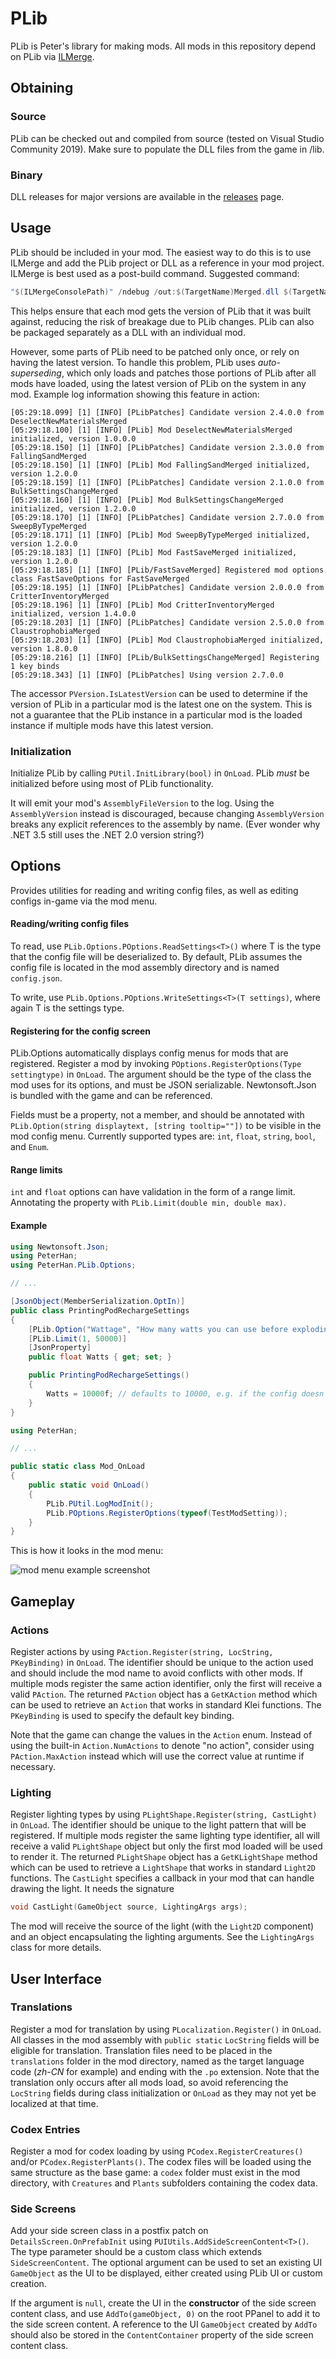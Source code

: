 # PLib

PLib is Peter's library for making mods. All mods in this repository depend on PLib via [ILMerge](https://github.com/dotnet/ILMerge).

## Obtaining

### Source

PLib can be checked out and compiled from source (tested on Visual Studio Community 2019). Make sure to populate the DLL files from the game in /lib.

### Binary

DLL releases for major versions are available in the [releases](https://github.com/peterhaneve/ONIMods/releases) page.

## Usage

PLib should be included in your mod.
The easiest way to do this is to use ILMerge and add the PLib project or DLL as a reference in your mod project.
ILMerge is best used as a post-build command.
Suggested command:
```powershell
"$(ILMergeConsolePath)" /ndebug /out:$(TargetName)Merged.dll $(TargetName).dll PLib.dll /targetplatform:v2,C:/Windows/Microsoft.NET/Framework64/v2.0.50727
```

This helps ensure that each mod gets the version of PLib that it was built against, reducing the risk of breakage due to PLib changes.
PLib can also be packaged separately as a DLL with an individual mod.

However, some parts of PLib need to be patched only once, or rely on having the latest version.
To handle this problem, PLib uses *auto-superseding*, which only loads and patches those portions of PLib after all mods have loaded, using the latest version of PLib on the system in any mod.
Example log information showing this feature in action:
```
[05:29:18.099] [1] [INFO] [PLibPatches] Candidate version 2.4.0.0 from DeselectNewMaterialsMerged
[05:29:18.100] [1] [INFO] [PLib] Mod DeselectNewMaterialsMerged initialized, version 1.0.0.0
[05:29:18.150] [1] [INFO] [PLibPatches] Candidate version 2.3.0.0 from FallingSandMerged
[05:29:18.150] [1] [INFO] [PLib] Mod FallingSandMerged initialized, version 1.2.0.0
[05:29:18.159] [1] [INFO] [PLibPatches] Candidate version 2.1.0.0 from BulkSettingsChangeMerged
[05:29:18.160] [1] [INFO] [PLib] Mod BulkSettingsChangeMerged initialized, version 1.2.0.0
[05:29:18.170] [1] [INFO] [PLibPatches] Candidate version 2.7.0.0 from SweepByTypeMerged
[05:29:18.171] [1] [INFO] [PLib] Mod SweepByTypeMerged initialized, version 1.2.0.0
[05:29:18.183] [1] [INFO] [PLib] Mod FastSaveMerged initialized, version 1.2.0.0
[05:29:18.185] [1] [INFO] [PLib/FastSaveMerged] Registered mod options class FastSaveOptions for FastSaveMerged
[05:29:18.195] [1] [INFO] [PLibPatches] Candidate version 2.0.0.0 from CritterInventoryMerged
[05:29:18.196] [1] [INFO] [PLib] Mod CritterInventoryMerged initialized, version 1.4.0.0
[05:29:18.203] [1] [INFO] [PLibPatches] Candidate version 2.5.0.0 from ClaustrophobiaMerged
[05:29:18.203] [1] [INFO] [PLib] Mod ClaustrophobiaMerged initialized, version 1.8.0.0
[05:29:18.216] [1] [INFO] [PLib/BulkSettingsChangeMerged] Registering 1 key binds
[05:29:18.343] [1] [INFO] [PLibPatches] Using version 2.7.0.0
```

The accessor `PVersion.IsLatestVersion` can be used to determine if the version of PLib in a particular mod is the latest one on the system.
This is not a guarantee that the PLib instance in a particular mod is the loaded instance if multiple mods have this latest version.

### Initialization

Initialize PLib by calling `PUtil.InitLibrary(bool)` in `OnLoad`. PLib *must* be initialized before using most of PLib functionality.

It will emit your mod's `AssemblyFileVersion` to the log. Using the `AssemblyVersion` instead is discouraged, because changing `AssemblyVersion` breaks any explicit references to the assembly by name. (Ever wonder why .NET 3.5 still uses the .NET 2.0 version string?)

## Options

Provides utilities for reading and writing config files, as well as editing configs in-game via the mod menu.

#### Reading/writing config files

To read, use `PLib.Options.POptions.ReadSettings<T>()` where T is the type that the config file will be deserialized to. By default, PLib assumes the config file is located in the mod assembly directory and is named `config.json`.

To write, use `PLib.Options.POptions.WriteSettings<T>(T settings)`, where again T is the settings type.

#### Registering for the config screen

PLib.Options automatically displays config menus for mods that are registered. Register a mod by invoking `POptions.RegisterOptions(Type settingtype)` in `OnLoad`. The argument should be the type of the class the mod uses for its options, and must be JSON serializable. Newtonsoft.Json is bundled with the game and can be referenced.

Fields must be a property, not a member, and should be annotated with `PLib.Option(string displaytext, [string tooltip=""])` to be visible in the mod config menu. Currently supported types are: `int`, `float`, `string`, `bool`, and `Enum`.

#### Range limits

`int` and `float` options can have validation in the form of a range limit. Annotating the property with `PLib.Limit(double min, double max)`.

#### Example

```cs
using Newtonsoft.Json;
using PeterHan;
using PeterHan.PLib.Options;

// ...

[JsonObject(MemberSerialization.OptIn)]
public class PrintingPodRechargeSettings
{
    [PLib.Option("Wattage", "How many watts you can use before exploding.")]
    [PLib.Limit(1, 50000)]
    [JsonProperty]
    public float Watts { get; set; }

    public PrintingPodRechargeSettings()
    {
        Watts = 10000f; // defaults to 10000, e.g. if the config doesn't exist
    }
}
```

```cs
using PeterHan;

// ...

public static class Mod_OnLoad
{
    public static void OnLoad()
    {
        PLib.PUtil.LogModInit();
        PLib.POptions.RegisterOptions(typeof(TestModSetting));
    }
}
```

This is how it looks in the mod menu:

![mod menu example screenshot](https://i.imgur.com/1S1i9ru.png)

## Gameplay

### Actions

Register actions by using `PAction.Register(string, LocString, PKeyBinding)` in `OnLoad`.
The identifier should be unique to the action used and should include the mod name to avoid conflicts with other mods.
If multiple mods register the same action identifier, only the first will receive a valid `PAction`.
The returned `PAction` object has a `GetKAction` method which can be used to retrieve an `Action` that works in standard Klei functions.
The `PKeyBinding` is used to specify the default key binding.

Note that the game can change the values in the `Action` enum. Instead of using the built-in `Action.NumActions` to denote "no action", consider using `PAction.MaxAction` instead which will use the correct value at runtime if necessary.

### Lighting

Register lighting types by using `PLightShape.Register(string, CastLight)` in `OnLoad`.
The identifier should be unique to the light pattern that will be registered.
If multiple mods register the same lighting type identifier, all will receive a valid `PLightShape` object but only the first mod loaded will be used to render it.
The returned `PLightShape` object has a `GetKLightShape` method which can be used to retrieve a `LightShape` that works in standard `Light2D` functions.
The `CastLight` specifies a callback in your mod that can handle drawing the light. It needs the signature
```c
void CastLight(GameObject source, LightingArgs args);
```
The mod will receive the source of the light (with the `Light2D` component) and an object encapsulating the lighting arguments.
See the `LightingArgs` class for more details.

## User Interface

### Translations

Register a mod for translation by using `PLocalization.Register()` in `OnLoad`.
All classes in the mod assembly with `public static` `LocString` fields will be eligible for translation.
Translation files need to be placed in the `translations` folder in the mod directory, named as the target language code (*zh-CN* for example) and ending with the `.po` extension.
Note that the translation only occurs after all mods load, so avoid referencing the `LocString` fields during class initialization or `OnLoad` as they may not yet be localized at that time.

### Codex Entries

Register a mod for codex loading by using `PCodex.RegisterCreatures()` and/or `PCodex.RegisterPlants()`.
The codex files will be loaded using the same structure as the base game: a `codex` folder must exist in the mod directory, with `Creatures` and `Plants` subfolders containing the codex data.

### Side Screens

Add your side screen class in a postfix patch on `DetailsScreen.OnPrefabInit` using `PUIUtils.AddSideScreenContent<T>()`.
The type parameter should be a custom class which extends `SideScreenContent`.
The optional argument can be used to set an existing UI `GameObject` as the UI to be displayed, either created using PLib UI or custom creation.

If the argument is `null`, create the UI in the **constructor** of the side screen content class, and use `AddTo(gameObject, 0)` on the root PPanel to add it to the side screen content.
A reference to the UI `GameObject` created by `AddTo` should also be stored in the `ContentContainer` property of the side screen content class.
